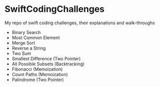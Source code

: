 # SwiftCodingChallenges

My repo of swift coding challenges, their explanations and walk-throughs


- Binary Search
- Most Common Element
- Merge Sort
- Reverse a String
- Two Sum
- Smallest Difference (Two Pointer)
- All Possible Subsets (Backtracking)
- Fibonacci (Memoization)
- Count Paths (Memoization)
- Palindrome (Two Pointer)
